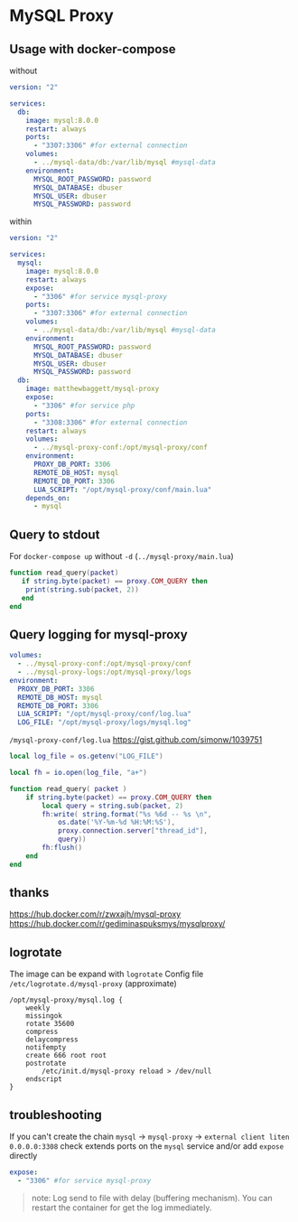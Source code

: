 # MySQL Proxy

## Usage with docker-compose

without

```yaml
version: "2"

services:
  db:
    image: mysql:8.0.0
    restart: always
    ports:
      - "3307:3306" #for external connection
    volumes:
      - ../mysql-data/db:/var/lib/mysql #mysql-data
    environment:
      MYSQL_ROOT_PASSWORD: password
      MYSQL_DATABASE: dbuser
      MYSQL_USER: dbuser
      MYSQL_PASSWORD: password
```

within

```yaml
version: "2"

services:
  mysql:
    image: mysql:8.0.0
    restart: always
    expose:
      - "3306" #for service mysql-proxy
    ports:
      - "3307:3306" #for external connection
    volumes:
      - ../mysql-data/db:/var/lib/mysql #mysql-data
    environment:
      MYSQL_ROOT_PASSWORD: password
      MYSQL_DATABASE: dbuser
      MYSQL_USER: dbuser
      MYSQL_PASSWORD: password
  db:
    image: matthewbaggett/mysql-proxy
    expose:
      - "3306" #for service php
    ports:
      - "3308:3306" #for external connection
    restart: always
    volumes:
      - ../mysql-proxy-conf:/opt/mysql-proxy/conf
    environment:
      PROXY_DB_PORT: 3306
      REMOTE_DB_HOST: mysql
      REMOTE_DB_PORT: 3306
      LUA_SCRIPT: "/opt/mysql-proxy/conf/main.lua"
    depends_on:
      - mysql
```

## Query to stdout

For `docker-compose up` without `-d` (`../mysql-proxy/main.lua`)

```lua
function read_query(packet)
   if string.byte(packet) == proxy.COM_QUERY then
	print(string.sub(packet, 2))
   end
end
```

## Query logging for mysql-proxy

```yaml
volumes:
  - ../mysql-proxy-conf:/opt/mysql-proxy/conf
  - ../mysql-proxy-logs:/opt/mysql-proxy/logs
environment:
  PROXY_DB_PORT: 3306
  REMOTE_DB_HOST: mysql
  REMOTE_DB_PORT: 3306
  LUA_SCRIPT: "/opt/mysql-proxy/conf/log.lua"
  LOG_FILE: "/opt/mysql-proxy/logs/mysql.log"
```

`/mysql-proxy-conf/log.lua` https://gist.github.com/simonw/1039751

```lua
local log_file = os.getenv("LOG_FILE")

local fh = io.open(log_file, "a+")

function read_query( packet )
    if string.byte(packet) == proxy.COM_QUERY then
        local query = string.sub(packet, 2)
        fh:write( string.format("%s %6d -- %s \n",
            os.date('%Y-%m-%d %H:%M:%S'),
            proxy.connection.server["thread_id"],
            query))
        fh:flush()
    end
end
```

## thanks

https://hub.docker.com/r/zwxajh/mysql-proxy
https://hub.docker.com/r/gediminaspuksmys/mysqlproxy/

## logrotate

The image can be expand with `logrotate`
Config file `/etc/logrotate.d/mysql-proxy` (approximate)

```text
/opt/mysql-proxy/mysql.log {
	weekly
	missingok
	rotate 35600
	compress
	delaycompress
	notifempty
	create 666 root root
	postrotate
		/etc/init.d/mysql-proxy reload > /dev/null
	endscript
}
```

## troubleshooting

If you can't create the chain `mysql` -> `mysql-proxy` -> `external client liten 0.0.0.0:3308`
check extends ports on the `mysql` service and/or add `expose` directly

```yaml
expose:
  - "3306" #for service mysql-proxy
```

> note: Log send to file with delay (buffering mechanism). You can restart the container for get the log immediately.

